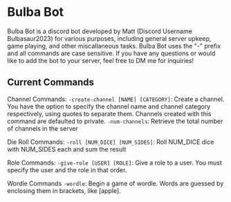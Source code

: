 # Bulba Bot

Bulba Bot is a discord bot developed by Matt (Discord Username Bulbasaur2023) for various purposes, including general server upkeep, game playing, and other miscallaneous tasks. Bulba Bot uses the "-" prefix and all commands are case sensitive. If you have any questions or would like to add the bot to your server, feel free to DM me for inquiries!

## Current Commands

Channel Commands:
```-create-channel [NAME] [CATEGORY]```: Create a channel. You have the option to specify the channel name and channel category respectively, using quotes to separate them. Channels created with this command are defaulted to private.
```-num-channels```: Retrieve the total number of channels in the server

Die Roll Commands:
```-roll [NUM_DICE] [NUM_SIDES]```: Roll NUM_DICE dice with NUM_SIDES each and sum the result

Role Commands:
```-give-role [USER] [ROLE]```: Give a role to a user. You must specify the user and the role in that order.

Wordle Commands
```-wordle```: Begin a game of wordle. Words are guessed by enclosing them in brackets, like [apple].